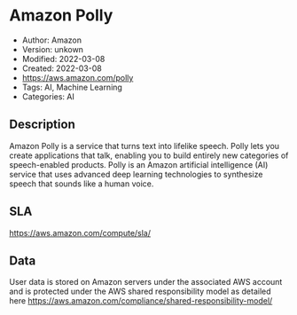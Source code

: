 # Amazon Polly

* Author: Amazon
* Version: unkown
* Modified: 2022-03-08
* Created: 2022-03-08
* <https://aws.amazon.com/polly>
* Tags: AI, Machine Learning
* Categories: AI

## Description

Amazon Polly is a service that turns text into lifelike speech. Polly lets you create applications that talk, enabling you to build entirely new categories of speech-enabled products. Polly is an Amazon artificial intelligence (AI) service that uses advanced deep learning technologies to synthesize speech that sounds like a human voice.

## SLA

https://aws.amazon.com/compute/sla/

## Data

User data is stored on Amazon servers under the associated AWS account and is protected under the AWS shared responsibility model as detailed here https://aws.amazon.com/compliance/shared-responsibility-model/
